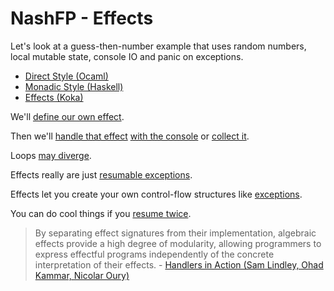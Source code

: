 # NashFP - Effects

Let's look at a guess-then-number example that uses random numbers, local mutable state, console IO and panic on exceptions.
- [Direct Style (Ocaml)](guess.ml)
- [Monadic Style (Haskell)](guess.hs)
- [Effects (Koka)](guess.kk)

We'll [define our own effect](log.kk).

Then we'll [handle that effect](log_console.kk) [with the console](log_with_console.kk) or [collect it](log_collect.kk).

Loops [may diverge](while.kk).

Effects really are just [resumable exceptions](resumable.kk).

Effects let you create your own control-flow structures like [exceptions](exceptions.kk).

You can do cool things if you [resume twice](twice.kk).

> By separating effect signatures from their implementation, algebraic effects provide a high degree of modularity, allowing programmers to express effectful programs independently of the concrete interpretation of their effects. - [Handlers in Action (Sam Lindley, Ohad Kammar, Nicolar Oury)](https://homepages.inf.ed.ac.uk/slindley/papers/handlers.pdf) 

